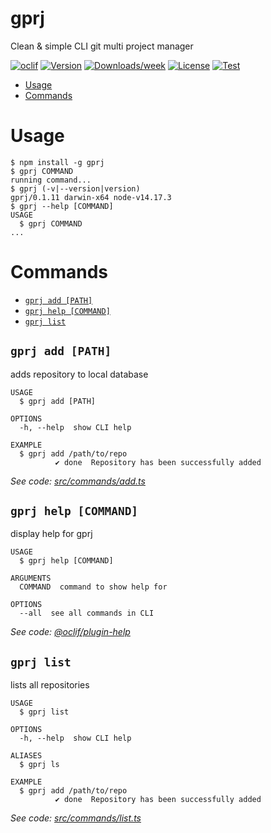 gprj
====

Clean &amp; simple CLI git multi project manager

[![oclif](https://img.shields.io/badge/cli-oclif-brightgreen.svg)](https://oclif.io)
[![Version](https://img.shields.io/npm/v/gprj.svg)](https://npmjs.org/package/gprj)
[![Downloads/week](https://img.shields.io/npm/dw/gprj.svg)](https://npmjs.org/package/gprj)
[![License](https://img.shields.io/npm/l/gprj.svg)](https://github.com/dolfbarr/gprj/blob/master/package.json)
[![Test](https://github.com/dolfbarr/gprj/actions/workflows/push.yaml/badge.svg?branch=main&event=push)](https://github.com/dolfbarr/gprj/actions/workflows/push.yaml)

<!-- toc -->
* [Usage](#usage)
* [Commands](#commands)
<!-- tocstop -->
# Usage
<!-- usage -->
```sh-session
$ npm install -g gprj
$ gprj COMMAND
running command...
$ gprj (-v|--version|version)
gprj/0.1.11 darwin-x64 node-v14.17.3
$ gprj --help [COMMAND]
USAGE
  $ gprj COMMAND
...
```
<!-- usagestop -->
# Commands
<!-- commands -->
* [`gprj add [PATH]`](#gprj-add-path)
* [`gprj help [COMMAND]`](#gprj-help-command)
* [`gprj list`](#gprj-list)

## `gprj add [PATH]`

adds repository to local database

```
USAGE
  $ gprj add [PATH]

OPTIONS
  -h, --help  show CLI help

EXAMPLE
  $ gprj add /path/to/repo
          ✔ done  Repository has been successfully added
```

_See code: [src/commands/add.ts](https://github.com/dolfbarr/gprj/blob/v0.1.11/src/commands/add.ts)_

## `gprj help [COMMAND]`

display help for gprj

```
USAGE
  $ gprj help [COMMAND]

ARGUMENTS
  COMMAND  command to show help for

OPTIONS
  --all  see all commands in CLI
```

_See code: [@oclif/plugin-help](https://github.com/oclif/plugin-help/blob/v3.2.2/src/commands/help.ts)_

## `gprj list`

lists all repositories

```
USAGE
  $ gprj list

OPTIONS
  -h, --help  show CLI help

ALIASES
  $ gprj ls

EXAMPLE
  $ gprj add /path/to/repo
          ✔ done  Repository has been successfully added
```

_See code: [src/commands/list.ts](https://github.com/dolfbarr/gprj/blob/v0.1.11/src/commands/list.ts)_
<!-- commandsstop -->
